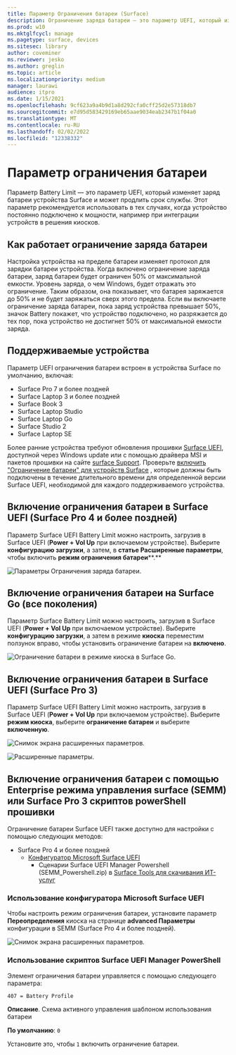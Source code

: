 ```yaml
---
title: Параметр Ограничения батареи (Surface)
description: Ограничение заряда батареи — это параметр UEFI, который изменяет заряд батареи устройства Surface и может продлить его долговечность.
ms.prod: w10
ms.mktglfcycl: manage
ms.pagetype: surface, devices
ms.sitesec: library
author: coveminer
ms.reviewer: jesko
ms.author: greglin
ms.topic: article
ms.localizationpriority: medium
manager: laurawi
audience: itpro
ms.date: 1/15/2021
ms.openlocfilehash: 9cf623a9a4b9d1a8d292cfa0cff25d2e57318db7
ms.sourcegitcommit: e7d95d583429169eb65aae9034eab2347b1f04a0
ms.translationtype: MT
ms.contentlocale: ru-RU
ms.lasthandoff: 02/02/2022
ms.locfileid: "12338332"
---
```

# <a name="battery-limit-setting"></a>Параметр ограничения батареи

Параметр Battery Limit — это параметр UEFI, который изменяет заряд батареи устройства Surface и может продлить срок службы. Этот параметр рекомендуется использовать в тех случаях, когда устройство постоянно подключено к мощности, например при интеграции устройств в решения киосков.  

## <a name="how-battery-limit-works"></a>Как работает ограничение заряда батареи

Настройка устройства на пределе батареи изменяет протокол для зарядки батареи устройства. Когда включено ограничение заряда батареи, заряд батареи будет ограничен 50% от максимальной емкости. Уровень заряда, о чем Windows, будет отражать это ограничение. Таким образом, она показывает, что батарея заряжается до 50% и не будет заряжаться сверх этого предела. Если вы включаете ограничение заряда батареи, пока заряд устройства превышает 50%, значок Battery покажет, что устройство подключено, но разряжается до тех пор, пока устройство не достигнет 50% от максимальной емкости заряда.  

## <a name="supported-devices"></a>Поддерживаемые устройства

Параметр UEFI ограничения батареи встроен в устройства Surface по умолчанию, включая: 

- Surface Pro 7 и более поздней
- Surface Laptop 3 и более поздней
- Surface Book 3
- Surface Laptop Studio
- Surface Laptop Go
- Surface Studio 2
- Surface Laptop SE

 Более ранние устройства требуют обновления прошивки [Surface UEFI](manage-surface-driver-and-firmware-updates.md), доступной через Windows update или с помощью драйвера MSI и пакетов прошивки на сайте [surface Support](https://support.microsoft.com/help/4023482/surface-download-drivers-and-firmware-for-surface). Проверьте [включить "Ограничение батареи" для устройств Surface](https://support.microsoft.com/help/4464941) , которые должны быть подключены в течение длительного времени для определенной версии Surface UEFI, необходимой для каждого поддерживаемого устройства.

## <a name="enabling-battery-limit-in-surface-uefi-surface-pro-4-and-later"></a>Включение ограничения батареи в Surface UEFI (Surface Pro 4 и более поздней)

Параметр Surface UEFI Battery Limit можно настроить, загрузив в Surface UEFI (**Power + Vol Up** при включаемом устройстве). Выберите **конфигурацию загрузки**, а затем, в **статье Расширенные параметры**, чтобы включить **режим ограничения батареи****.**  

![Параметры Ограничения заряда батареи.](images/enable-bl.png)

## <a name="enabling-battery-limit-on-surface-go-all-generations"></a>Включение ограничения батареи на Surface Go (все поколения)

Параметр Surface Battery Limit можно настроить, загрузив в Surface UEFI (**Power + Vol Up** при включаемом устройстве). Выберите **конфигурацию загрузки**, а затем в режиме **киоска** переместим ползунок вправо, чтобы установить ограничение батареи на **включено**.  

![Ограничение батареи в режиме киоска в Surface Go.](images/go-batterylimit.png)

## <a name="enabling-battery-limit-in-surface-uefi-surface-pro-3"></a>Включение ограничения батареи в Surface UEFI (Surface Pro 3)

Параметр Surface UEFI Battery Limit можно настроить, загрузив в Surface UEFI (**Power + Vol Up** при включаемом устройстве). Выберите **режим киоска**, выберите **ограничение батареи** и выберите **включенную**.

![Снимок экрана расширенных параметров.](images/enable-bl-sp3.png)

![Расширенные параметры.](images/enable-bl-sp3-2.png)

## <a name="enabling-battery-limit-using-surface-enterprise-management-mode-semm-or-surface-pro-3-firmware-powershell-scripts"></a>Включение ограничения батареи с помощью Enterprise режима управления surface (SEMM) или Surface Pro 3 скриптов powerShell прошивки

Ограничение батареи Surface UEFI также доступно для настройки с помощью следующих методов:

- Surface Pro 4 и более поздней
  - [Конфигуратор Microsoft Surface UEFI](surface-enterprise-management-mode.md)  
    - Сценарии Surface UEFI Manager Powershell (SEMM_Powershell.zip) в [Surface Tools для скачивания ИТ-услуг](https://www.microsoft.com/download/details.aspx?id=46703)

### <a name="using-microsoft-surface-uefi-configurator"></a>Использование конфигуратора Microsoft Surface UEFI

Чтобы настроить режим ограничения батареи, установите параметр **Переопределения** киоска на странице **advanced Параметры** конфигурации в SEMM (Surface Pro 4 и более поздней).

![Снимок экрана расширенных параметров.](images/semm-bl.png)

### <a name="using-surface-uefi-manager-powershell-scripts"></a>Использование скриптов Surface UEFI Manager PowerShell

Элемент ограничения батареи управляется с помощью следующего параметра:  

`407 = Battery Profile`

**Описание**. Схема активного управления шаблоном использования батареи

**По умолчанию**:  `0`

Установите это, чтобы `1` включить ограничение батареи.
